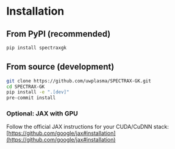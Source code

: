 # Installation

## From PyPI (recommended)

```bash
pip install spectraxgk
````

## From source (development)

```bash
git clone https://github.com/uwplasma/SPECTRAX-GK.git
cd SPECTRAX-GK
pip install -e ".[dev]"
pre-commit install
```

### Optional: JAX with GPU

Follow the official JAX instructions for your CUDA/CuDNN stack:
[https://github.com/google/jax#installation](https://github.com/google/jax#installation)
